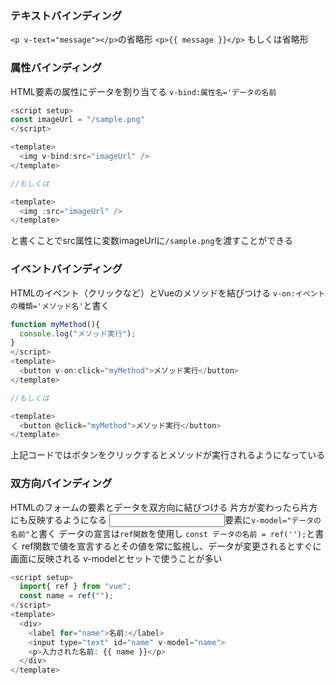### テキストバインディング
`<p v-text="message"></p>`の省略形
`<p>{{ message }}</p>`
もしくは省略形

### 属性バインディング
HTML要素の属性にデータを割り当てる
`v-bind:属性名='データの名前`
```javascript
<script setup>
const imageUrl = "/sample.png"
</script>

<template>
  <img v-bind:src="imageUrl" />
</template>

//もしくは

<template>
  <img :src="imageUrl" />
</template>
```
と書くことでsrc属性に変数imageUrlに`/sample.png`を渡すことができる

### イベントバインディング
HTMLのイベント（クリックなど）とVueのメソッドを結びつける
`v-on:イベントの種類='メソッド名'`と書く
```javascript
function myMethod(){
  console.log("メソッド実行");
}
</script>
<template>
  <button v-on:click="myMethod">メソッド実行</button>
</template>

//もしくは

<template>
  <button @click="myMethod">メソッド実行</button>
</template>
```
上記コードではボタンをクリックするとメソッドが実行されるようになっている

### 双方向バインディング
HTMLのフォームの要素とデータを双方向に結びつける
片方が変わったら片方にも反映するようになる
<input>要素に`v-model="データの名前"`と書く
データの宣言は`ref関数`を使用し
`const データの名前 = ref('');`と書く
ref関数で値を宣言するとその値を常に監視し、データが変更されるとすぐに画面に反映される
v-modelとセットで使うことが多い
```javascript
<script setup>
  import{ ref } from "vue";
  const name = ref("");
</script>
<template>
  <div>
    <label for="name">名前:</label>
    <input type="text" id="name" v-model="name">
    <p>入力された名前: {{ name }}</p>
  </div>
</template>
```